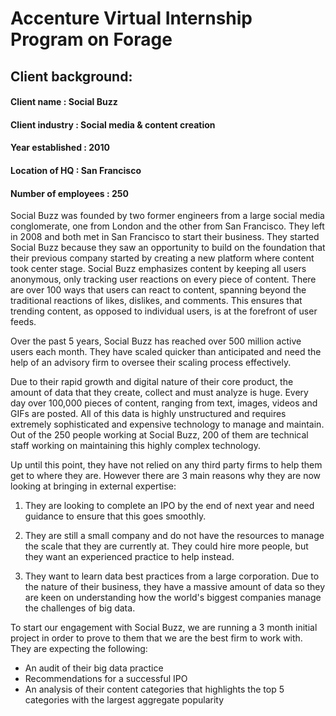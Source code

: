 # Accenture Virtual Internship Program on Forage

## Client background: 

#### Client name           : Social Buzz 

#### Client industry       : Social media & content creation 

#### Year established      : 2010 

#### Location of HQ        : San Francisco 

#### Number of employees   : 250 

  Social Buzz was founded by two former engineers from a large social media conglomerate, one from London and the other from San Francisco. They left in 2008 and both met in San Francisco to start their business. They started Social Buzz because they saw an opportunity to build on the foundation that their previous company started by creating a new platform where content took center stage. Social Buzz emphasizes content by keeping all users anonymous, only tracking user reactions on every piece of content. There are over 100 ways that users can react to content, spanning beyond the traditional reactions of likes, dislikes, and comments. This ensures that trending content, as opposed to individual users, is at the forefront of user feeds. 

  Over the past 5 years, Social Buzz has reached over 500 million active users each month. They have scaled quicker than anticipated and need the help of an advisory firm to oversee their scaling process effectively. 

  Due to their rapid growth and digital nature of their core product, the amount of data that they create, collect and must analyze is huge. Every day over 100,000 pieces of content, ranging from text, images, videos and GIFs are posted. All of this data is highly unstructured and requires extremely sophisticated and expensive technology to manage and maintain. Out of the 250 people working at Social Buzz, 200 of them are technical staff working on maintaining this highly complex technology. 

  Up until this point, they have not relied on any third party firms to help them get to where they are. However there are 3 main reasons why they are now looking at bringing in external expertise: 

1) They are looking to complete an IPO by the end of next year and need guidance to ensure that this goes smoothly.
   
2) They are still a small company and do not have the resources to manage the scale that they are currently at. They could hire more 
   people, but they want an experienced  practice to help instead.
   
3) They want to learn data best practices from a large corporation. Due to the nature of their business, they have a massive amount of 
   data so they are keen on understanding how the world's biggest companies manage the challenges of big data. 
   
To start our engagement with Social Buzz, we are running a 3 month initial project in order to prove to them that we are the best firm to work with. They are expecting the following: 

- An audit of their big data practice 
- Recommendations for a successful IPO 
- An analysis of their content categories that highlights the top 5 categories with the largest aggregate popularity
